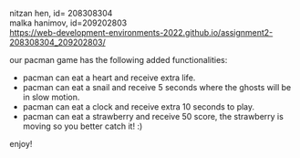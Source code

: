 nitzan hen, id= 208308304<br>
malka hanimov, id=209202803<br>
https://web-development-environments-2022.github.io/assignment2-208308304_209202803/<br>

our pacman game has the following added functionalities:<br>
- pacman can eat a heart and receive extra life.<br>
- pacman can eat a snail and receive 5 seconds where the ghosts will be in slow motion.<br>
- pacman can eat a clock and receive extra 10 seconds to play.<br>
- pacman can eat a strawberry and receive 50 score, the strawberry is moving so you better catch it! :)<br>

enjoy!

